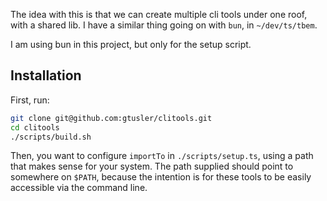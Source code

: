 The idea with this is that we can create multiple cli tools under one roof, with a shared lib.
I have a similar thing going on with `bun`, in `~/dev/ts/tbem`.

I am using bun in this project, but only for the setup script.

## Installation
First, run:
```sh
git clone git@github.com:gtusler/clitools.git
cd clitools
./scripts/build.sh
```
Then, you want to configure `importTo` in `./scripts/setup.ts`, using a path that makes sense for your system. The path supplied should point to somewhere on `$PATH`, because the intention is for these tools to be easily accessible via the command line.
